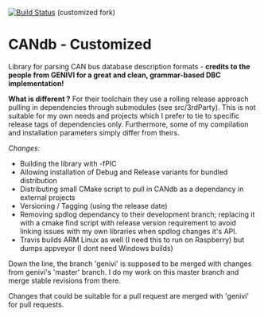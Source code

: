 [![Build Status](https://travis-ci.org/jenszo/CANdb.svg?branch=master)](https://travis-ci.org/jenszo/CANdb) (customized fork)
<br />

# CANdb - Customized
Library for parsing CAN bus database description formats - **credits to the people from GENIVI for a great and clean, grammar-based DBC implementation!**

**What is different ?**
For their toolchain they use a rolling release approach pulling in dependencies through submodules (see src/3rdParty).
This is not suitable for my own needs and projects which I prefer to tie to specific release tags of dependencies only.
Furthermore, some of my compilation and installation parameters simply differ from theirs.

*Changes:*
- Building the library with -fPIC
- Allowing installation of Debug and Release variants for bundled distribution
- Distributing small CMake script to pull in CANdb as a dependancy in external projects
- Versioning / Tagging (using the release date)
- Removing spdlog dependancy to their development branch; replacing it with a cmake find script with release version requirement to avoid linking issues with my own libraries when spdlog changes it's API.
- Travis builds ARM Linux as well (I need this to run on Raspberry) but dumps appveyor (I dont need Windows builds)

Down the line, the branch 'genivi' is supposed to be merged with changes from genivi's 'master' branch.
I do my work on this master branch and merge stable revisions from there.

Changes that could be suitable for a pull request are merged with 'genivi' for pull requests.
